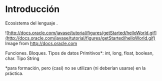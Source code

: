 
# Introducción


 Ecosistema del lenguaje .
 
![http://docs.oracle.com/javase/tutorial/figures/getStarted/helloWorld.gif](http://docs.oracle.com/javase/tutorial/figures/getStarted/helloWorld.gif)
Image from http://docs.oracle.com

Funciones. Bloques.
 Tipos de datos Primitivos*: int, long, float, boolean, char. 
 Tipo String



*para formación, pero (casi) no se utilizan (ni deberían usarse) en la práctica.
